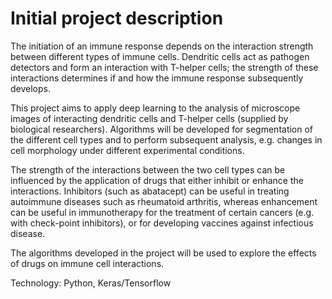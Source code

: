 # Initial project description

The initiation of an immune response depends on the interaction strength between different types of immune cells. Dendritic cells act as pathogen detectors and form an interaction with T-helper cells; the strength of these interactions determines if and how the immune response subsequently develops.     

This project aims to apply deep learning to the analysis of microscope images of interacting dendritic cells and T-helper cells (supplied by biological researchers). Algorithms will be developed for segmentation of the different cell types and to perform subsequent analysis, e.g. changes in cell morphology under different experimental conditions.     

The strength of the interactions between the two cell types can be influenced by the application of drugs that either inhibit or enhance the interactions. Inhibitors (such as abatacept) can be useful in treating autoimmune diseases such as rheumatoid arthritis, whereas enhancement can be useful in immunotherapy for the treatment of certain cancers (e.g. with check-point inhibitors), or for developing vaccines against infectious disease.     

The algorithms developed in the project will be used to explore the effects of drugs on immune cell interactions.    

Technology: Python, Keras/Tensorflow
